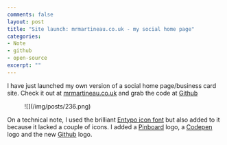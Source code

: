 ```yaml
---
comments: false
layout: post
title: "Site launch: mrmartineau.co.uk - my social home page"
categories:
- Note
- github
- open-source
excerpt: ""
---
```


I have just launched my own version of a social home page/business card site. Check it out at [mrmartineau.co.uk](http://mrmartineau.co.uk) and grab the code at [Github](https://github.com/mrmartineau/social-homepage)

<figure>
![](/img/posts/236.png)
</figure>

On a technical note, I used the brilliant [Entypo icon font](http://entypo.com/) but also added to it because it lacked a couple of icons. I added a [Pinboard](https://pinboard.in/u:mrmartineau) logo, a [Codepen](http://codepen.io/mrmartineau) logo and the new [Github](http://github.com/MrMartineau) logo.
